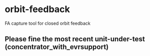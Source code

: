 # orbit-feedback
FA capture tool for closed orbit feedback

Please fine the most recent unit-under-test (concentrator_with_evrsupport)
-   